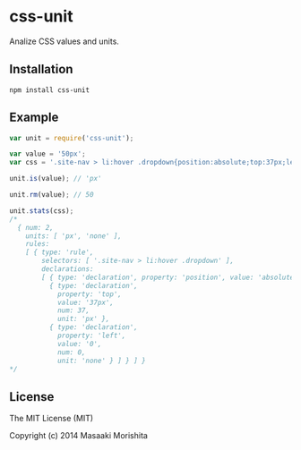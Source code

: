 # css-unit

Analize CSS values and units.

## Installation

```
npm install css-unit
```

## Example

```javascript
var unit = require('css-unit');

var value = '50px';
var css = '.site-nav > li:hover .dropdown{position:absolute;top:37px;left:0;}';

unit.is(value); // 'px'

unit.rm(value); // 50

unit.stats(css);
/*
  { num: 2,
    units: [ 'px', 'none' ],
    rules:
    [ { type: 'rule',
        selectors: [ '.site-nav > li:hover .dropdown' ],
        declarations:
        [ { type: 'declaration', property: 'position', value: 'absolute' },
          { type: 'declaration',
            property: 'top',
            value: '37px',
            num: 37,
            unit: 'px' },
          { type: 'declaration',
            property: 'left',
            value: '0',
            num: 0,
            unit: 'none' } ] } ] }
*/
```

## License
The MIT License (MIT)

Copyright (c) 2014 Masaaki Morishita
